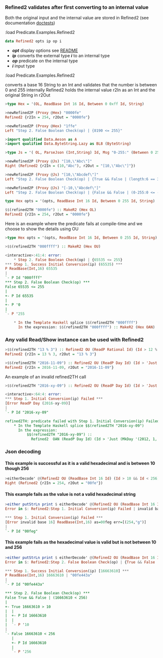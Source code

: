 ### Refined2 validates after first converting to an internal value
Both the original input and the internal value are stored in Refined2
(see documentation [doctests](src/Predicate/Refined2.hs))

:load Predicate.Examples.Refined2

```haskell
data Refined2 opts ip op i
```
* **_opt_** display options see [README](README.md)
* **_ip_** converts the external type **_i_** to an internal type
* **_op_** predicate on the internal type
* **_i_** input type

:load Predicate.Examples.Refined2

converts a base 16 String to an Int and validates that the number is between 0 and 255
internally Refined2 holds the internal value r2In as an Int and the original String in r2Out

```haskell
>type Hex = '(OL, ReadBase Int 16 Id, Between 0 0xff Id, String)

>newRefined2P (Proxy @Hex) "0000fe"
Refined2 {r2In = 254, r2Out = "0000fe"}

>newRefined2P (Proxy @Hex) "1ffe"
Left "Step 2. False Boolean Check(op) | {8190 <= 255}"

>import qualified Data.Aeson as A
>import qualified Data.ByteString.Lazy as BL8 (ByteString)

>type Js = '( OL, ParseJson (Int,String) Id, Msg "0-255:" (Between 0 255 (Fst Id)) && Msg "length:" (Length (Snd Id) == 3), BL8.ByteString)

>newRefined2P (Proxy @Js) "[10,\"Abc\"]"
Right (Refined2 {r2In = (10,"Abc"), r2Out = "[10,\"Abc\"]"})

>newRefined2P (Proxy @Js) "[10,\"Abcdef\"]"
Left "Step 2. False Boolean Check(op) | {True && False | (length:6 == 3)}"

>newRefined2P (Proxy @Js) "[-10,\"Abcdef\"]"
Left "Step 2. False Boolean Check(op) | {False && False | (0-255:0 <= -10) && (length:6 == 3)}"
```

```haskell
type Hex opts = '(opts, ReadBase Int 16 Id, Between 0 255 Id, String)

$$(refined2TH "0000fe") :: MakeR2 (Hex OL)
Refined2 {r2In = 254, r2Out = "0000fe"}
```

Here is an example where the predicate fails at compile-time and we choose to show the details using OU
```haskell
>type Hex opts = '(opts, ReadBase Int 16 Id, Between 0 255 Id, String)

>$$(refined2TH "000ffff") :: MakeR2 (Hex OU)

<interactive>:41:4: error:
    * Step 2. False Boolean Check(op) | {65535 <= 255}
*** Step 1. Success Initial Conversion(ip) (65535) ***
P ReadBase(Int,16) 65535
|
`- P Id "000ffff"
*** Step 2. False Boolean Check(op) ***
False 65535 <= 255
|
+- P Id 65535
|
+- P '0
|
`- P '255

    * In the Template Haskell splice $$(refined2TH "000ffff")
      In the expression: $$(refined2TH "000ffff") :: MakeR2 (Hex OAN)
```

### Any valid Read/Show instance can be used with Refined2
```haskell
>$$(refined2TH "13 % 3") :: Refined2 OU (ReadP Rational Id) (Id > 12 % 4) String
Refined2 {r2In = 13 % 3, r2Out = "13 % 3"}

>$$(refined2TH "2016-11-09") :: Refined2 OU (ReadP Day Id) (Id > 'Just (MkDay '(2012,1,1))) String
Refined2 {r2In = 2016-11-09, r2Out = "2016-11-09"}
```

An example of an invalid refined2TH call
```haskell
>$$(refined2TH "2016-xy-09") :: Refined2 OU (ReadP Day Id) (Id > 'Just (MkDay '(2012,1,1))) String

<interactive>:64:4: error:
*** Step 1. Initial Conversion(ip) Failed ***
[Error ReadP Day (2016-xy-09)]
|
`- P Id "2016-xy-09"

refined2TH: predicate failed with Step 1. Initial Conversion(ip) Failed | ReadP Day (2016-xy-09)
    * In the Template Haskell splice $$(refined2TH "2016-xy-09")
      In the expression:
          $$(refined2TH "2016-xy-09") ::
            Refined2  OAN (ReadP Day Id) (Id > 'Just (MkDay '(2012, 1, 1))) String
```

### Json decoding

#### This example is successful as it is a valid hexadecimal and is between 10 though 256
```haskell
>eitherDecode' @(Refined2 OU (ReadBase Int 16 Id) (Id > 10 && Id < 256) String) "\"00fe\""
Right (Refined2 {r2In = 254, r2Out = "00fe"})
```

#### This example fails as the value is not a valid hexadecimal string
```haskell
>either putStrLn print $ eitherDecode' @(Refined2 OU (ReadBase Int 16 Id) 'True String) "\"00feg\""
Error in $: Refined2:Step 1. Initial Conversion(ip) Failed | invalid base 16

*** Step 1. Initial Conversion(ip) Failed ***
[Error invalid base 16] ReadBase(Int,16) as=00feg err=[(254,"g")]
|
`- P Id "00feg"

```

#### This example fails as the hexadecimal value is valid but is not between 10 and 256

```haskell
>either putStrLn print $ eitherDecode' @(Refined2 OU (ReadBase Int 16 Id) (Id > 10 && Id < 256) String) "\"00fe443a\""
Error in $: Refined2:Step 2. False Boolean Check(op) | {True && False | (16663610 < 256)}

*** Step 1. Success Initial Conversion(ip) [16663610] ***
P ReadBase(Int,16) 16663610 | "00fe443a"
|
`- P Id "00fe443a"

*** Step 2. False Boolean Check(op) ***
False True && False | (16663610 < 256)
|
+- True 16663610 > 10
|  |
|  +- P Id 16663610
|  |
|  `- P '10
|
`- False 16663610 < 256
   |
   +- P Id 16663610
   |
   `- P '256
```

